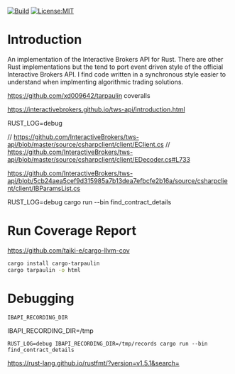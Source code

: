 [![Build](https://github.com/wboayue/rust-ibapi/workflows/ci/badge.svg)](https://github.com/wboayue/rust-ibapi/actions/workflows/ci.yml)
[![License:MIT](https://img.shields.io/badge/License-MIT-yellow.svg)](https://opensource.org/licenses/MIT)

<!-- [![codecov](https://codecov.io/gh/wboayue/ibapi/branch/main/graph/badge.svg)](https://codecov.io/gh/wboayue/ibapi) -->

# Introduction

An implementation of the Interactive Brokers API for Rust. There are other Rust implementations but the tend to port event driven style of the official Interactive Brokers API. I find code written in a synchronous style easier to understand when implmenting
algorithmic trading solutions.



https://github.com/xd009642/tarpaulin
coveralls

https://interactivebrokers.github.io/tws-api/introduction.html

RUST_LOG=debug 

// https://github.com/InteractiveBrokers/tws-api/blob/master/source/csharpclient/client/EClient.cs
// https://github.com/InteractiveBrokers/tws-api/blob/master/source/csharpclient/client/EDecoder.cs#L733

https://github.com/InteractiveBrokers/tws-api/blob/5cb24aea5cef9d315985a7b13dea7efbcfe2b16a/source/csharpclient/client/IBParamsList.cs

RUST_LOG=debug cargo run --bin find_contract_details

# Run Coverage Report

https://github.com/taiki-e/cargo-llvm-cov

```bash
cargo install cargo-tarpaulin
cargo tarpaulin -o html
```

# Debugging

`IBAPI_RECORDING_DIR`

IBAPI_RECORDING_DIR=/tmp
```
RUST_LOG=debug IBAPI_RECORDING_DIR=/tmp/records cargo run --bin find_contract_details
```

https://rust-lang.github.io/rustfmt/?version=v1.5.1&search=